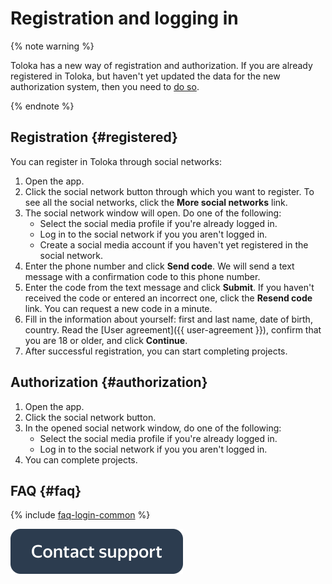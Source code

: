 # Registration and logging in

{% note warning %}

Toloka has a new way of registration and authorization. If you are already registered in Toloka, but haven't yet updated the data for the new authorization system, then you need to [do so](new-authorization.md ).

{% endnote %}

## Registration  {#registered}

You can register in Toloka through social networks:

1. Open the app.
2. Click the social network button through which you want to register. To see all the social networks, click the **More social networks** link.
3. The social network window will open. Do one of the following:
   - Select the social media profile if you're already logged in.
   - Log in to the social network if you you aren't logged in.
   - Create a social media account if you haven't yet registered in the social network.
4. Enter the phone number and click **Send code**. We will send a text message with a confirmation code to this phone number.
5. Enter the code from the text message and click **Submit**. If you haven't received the code or entered an incorrect one, click the **Resend code** link. You can request a new code in a minute.
6. Fill in the information about yourself: first and last name, date of birth, country. Read the [User agreement]({{ user-agreement }}), confirm that you are 18 or older, and click **Continue**.
7. After successful registration, you can start completing projects.

## Authorization {#authorization}

1. Open the app.
2. Click the social network button.
3. In the opened social network window, do one of the following:
   - Select the social media profile if you're already logged in.
   - Log in to the social network if you you aren't logged in.
4. You can complete projects.

## FAQ {#faq}

{% include [faq-login-common](_includes/register/id-faq/login-common.md) %}

[![](assets/buttons/contact-support.svg)](troubleshooting/troubleshooting.md#registration)
